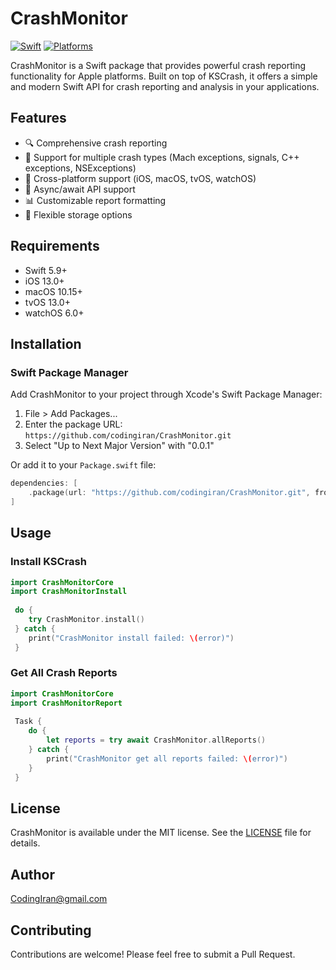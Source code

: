 # CrashMonitor

[![Swift](https://img.shields.io/badge/Swift-5.9+-orange.svg)](https://swift.org)
[![Platforms](https://img.shields.io/badge/Platforms-iOS%2013.0+%20|%20macOS%2010.15+%20|%20tvOS%2013.0+%20|%20watchOS%206.0+-lightgrey.svg)](https://developer.apple.com/swift/)

CrashMonitor is a Swift package that provides powerful crash reporting functionality for Apple platforms. Built on top of KSCrash, it offers a simple and modern Swift API for crash reporting and analysis in your applications.

## Features

- 🔍 Comprehensive crash reporting
- 💫 Support for multiple crash types (Mach exceptions, signals, C++ exceptions, NSExceptions)
- 📱 Cross-platform support (iOS, macOS, tvOS, watchOS)
- 🔄 Async/await API support
- 📊 Customizable report formatting
- 💾 Flexible storage options

## Requirements

- Swift 5.9+
- iOS 13.0+
- macOS 10.15+
- tvOS 13.0+
- watchOS 6.0+

## Installation

### Swift Package Manager

Add CrashMonitor to your project through Xcode's Swift Package Manager:

1. File > Add Packages...
2. Enter the package URL: `https://github.com/codingiran/CrashMonitor.git`
3. Select "Up to Next Major Version" with "0.0.1"

Or add it to your `Package.swift` file:

```swift
dependencies: [
    .package(url: "https://github.com/codingiran/CrashMonitor.git", from: "0.0.1")
]
```

## Usage

### Install KSCrash

```swift
import CrashMonitorCore
import CrashMonitorInstall
 
 do {
    try CrashMonitor.install()
 } catch {
    print("CrashMonitor install failed: \(error)")
 }
```

### Get All Crash Reports

```swift
import CrashMonitorCore
import CrashMonitorReport
 
 Task {  
    do {
        let reports = try await CrashMonitor.allReports()
    } catch {
        print("CrashMonitor get all reports failed: \(error)")
    }
 }
```

## License

CrashMonitor is available under the MIT license. See the [LICENSE](LICENSE) file for details.

## Author

CodingIran@gmail.com

## Contributing

Contributions are welcome! Please feel free to submit a Pull Request.
